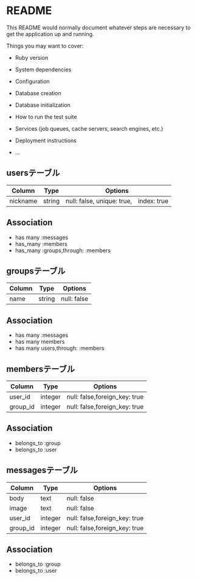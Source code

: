 # README

This README would normally document whatever steps are necessary to get the
application up and running.

Things you may want to cover:

* Ruby version

* System dependencies

* Configuration

* Database creation

* Database initialization

* How to run the test suite

* Services (job queues, cache servers, search engines, etc.)

* Deployment instructions

* ...

## usersテーブル
|Column|Type|Options|
|------|----|-------|
|nickname|string|null: false, unique: true,　index: true|
## Association
- has many :messages
- has_many :members
- has_many :groups,through: :members


## groupsテーブル
|Column|Type|Options|
|------|----|-------|
|name|string|null: false|
## Association
- has many :messages
- has many members
- has many users,through: :members

## membersテーブル   
|Column|Type|Options|
|------|----|-------|
|user_id|integer|null: false,foreign_key: true
|group_id|integer|null: false,foreign_key: true
## Association
- belongs_to :group
- belongs_to :user

## messagesテーブル
|Column|Type|Options|
|------|----|-------|
|body|text|null: false|
|image|text|null: false|
|user_id|integer|null: false,foreign_key: true|
|group_id|integer|null: false,foreign_key: true|
## Association
- belongs_to :group
- belongs_to :user
















